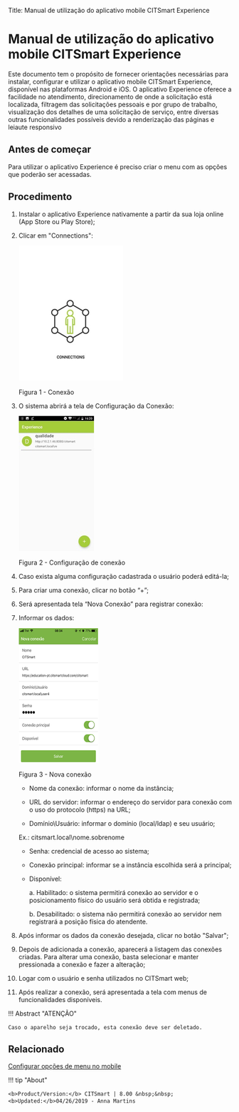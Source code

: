 Title: Manual de utilização do aplicativo mobile CITSmart Experience
# Manual de utilização do aplicativo mobile CITSmart Experience

Este documento tem o propósito de fornecer orientações necessárias para instalar, configurar e utilizar o aplicativo mobile CITSmart Experience, disponível nas plataformas Android e iOS.
O aplicativo Experience oferece a facilidade no atendimento, direcionamento de onde a solicitação está localizada, filtragem das solicitações pessoais e por grupo de trabalho, visualização dos detalhes de uma solicitação de serviço, entre diversas outras funcionalidades possíveis devido a renderização das páginas e leiaute responsivo

Antes de começar
---------------

Para utilizar o aplicativo Experience é preciso criar o menu com as opções que poderão ser acessadas.

Procedimento
------------

1.	Instalar o aplicativo Experience nativamente a partir da sua loja online (App Store ou Play Store);
2.  Clicar em "Connections":

    ![connections](images/app-pt-1.jpg)
    
     Figura 1 - Conexão

3.  O sistema abrirá a tela de Configuração da Conexão:

    ![configuracao](images/app-pt-2.jpg)
    
     Figura 2 - Configuração de conexão

4.	Caso exista alguma configuração cadastrada o usuário poderá editá-la;
5.  Para criar uma conexão, clicar no botão “+”;
6.	Será apresentada tela “Nova Conexão” para registrar conexão:
7.	Informar os dados:

    ![conexao](images/app-pt.png)

     Figura 3 - Nova conexão


    *	Nome da conexão: informar o nome da instância;

    *	URL do servidor: informar o endereço do servidor para conexão com o uso do protocolo (https) na URL;

    *	Domínio\Usuário:  informar o domínio (local/ldap) e seu usuário;

    Ex.: citsmart.local\nome.sobrenome
    
    *	Senha: credencial de acesso ao sistema;

    *	Conexão principal: informar se a instância escolhida será a principal;

    *	Disponível:

           a.	Habilitado: o sistema permitirá conexão ao servidor e o posicionamento físico do usuário será obtida e                           registrada;

           b.	Desabilitado: o sistema não permitirá conexão ao servidor nem registrará a posição física do atendente.

5.	Após informar os dados da conexão desejada, clicar no botão "Salvar";

6.	Depois de adicionada a conexão, aparecerá a listagem das conexões criadas. Para alterar uma conexão, basta selecionar e manter pressionada a conexão e fazer a alteração;

7.	Logar com o usuário e senha utilizados no CITSmart web;

8.	Após realizar a conexão, será apresentada a tela com menus de funcionalidades disponíveis.


!!! Abstract "ATENÇÃO"

    Caso o aparelho seja trocado, esta conexão deve ser deletado.

   
Relacionado
----------

[Configurar opções de menu no mobile](/pt-br/citsmart-platform-8/additional-features/mobile-and-field-service/configuration/configure-mobile-options.html)


!!! tip "About"

    <b>Product/Version:</b> CITSmart | 8.00 &nbsp;&nbsp;
    <b>Updated:</b>04/26/2019 - Anna Martins
